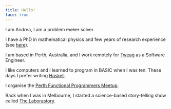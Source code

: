 ```yaml
---
title: Hello!
face: true
---
```


I am Andrea, I am a problem ~~maker~~ solver.

I have a PhD in mathematical physics and few years of research experience (see
[here](/academia/)).

I am based in Perth, Australia, and I work remotely for [Tweag](https://tweag.io) as a Software Engineer.

I like computers and I learned to program in BASIC when I was ten. These days I prefer writing [Haskell](https://www.haskell.org).

I organise the [Perth Functional Programmers Meetup](https://www.meetup.com/PerthFP/).

Back when I was in Melbourne, I started a science-based story-telling show called [The Laborastory](https://thelaborastory.com).
